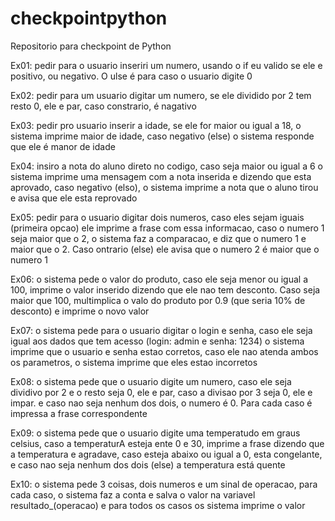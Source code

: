 # checkpointpython
Repositorio para checkpoint de Python

Ex01: pedir para o usuario inseriri um numero, usando o if eu valido se ele e positivo, ou negativo. O ulse é para caso o usuario digite 0

Ex02: pedir para um usuario digitar um numero, se ele dividido por 2  tem resto 0, ele e par, caso constrario, é nagativo

Ex03: pedir pro usuario inserir a idade, se ele for maior ou igual a 18, o sistema imprime maior de idade, caso negativo (else) o sistema responde que ele é manor de idade

Ex04: insiro a nota do aluno direto no codigo, caso seja maior ou igual a 6 o sistema imprime uma mensagem com a nota inserida e dizendo que esta aprovado, caso negativo (elso), o  sistema imprime a nota que o aluno tirou e avisa que ele esta reprovado

Ex05: pedir para o usuario digitar dois numeros, caso eles sejam iguais (primeira opcao) ele imprime a frase com essa informacao, caso o numero 1 seja maior que o 2, o sistema faz a comparacao, e diz que o numero 1 e maior que o 2. Caso ontrario (else) ele avisa que o numero 2 é maior que o numero 1

Ex06: o sistema pede o valor do produto, caso ele seja menor ou igual a 100, imprime o valor inserido dizendo que ele nao tem desconto. Caso seja maior que 100, multimplica o valo do produto por 0.9 (que seria 10% de desconto) e imprime o novo valor  

Ex07: o sistema pede para o usuario digitar o login e senha, caso ele seja igual aos dados que tem acesso (login: admin e senha: 1234) o sistema imprime que o usuario e senha estao corretos, caso ele nao atenda ambos os parametros, o sistema imprime que eles estao incorretos

Ex08: o sistema pede que o usuario digite um numero, caso ele seja dividivo por 2 e o resto seja 0, ele e par, caso a divisao por 3 seja 0, ele e impar. e caso nao seja nenhum dos dois, o numero é 0. Para cada caso é impressa a frase correspondente 

Ex09: o sistema pede que o usuario digite uma temperatudo em graus celsius, caso a temperaturA esteja ente 0 e 30, imprime a frase dizendo que a temperatura e agradave, caso esteja abaixo ou igual a 0, esta congelante, e caso nao seja nenhum dos dois (else) a temperatura está quente 

Ex10: o sistema pede 3 coisas, dois numeros e um sinal de operacao, para cada caso, o sistema faz a conta e salva o valor na variavel resultado_(operacao) e para todos os casos os sistema imprime o valor  
